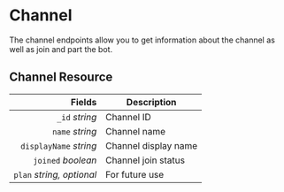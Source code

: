 # Channel

The channel endpoints allow you to get information about the channel as well as join and part the bot.

## Channel Resource

<table>
	<thead>
		<tr>
			<th style="text-align: right">Fields</th>
			<th>Description</th>
		</tr>
	</thead>
	<tbody>
		<tr>
			<td style="text-align: right"><code>_id</code> <em>string</em></td>
			<td>Channel ID</td>
		</tr>
		<tr>
			<td style="text-align: right"><code>name</code> <em>string</em></td>
			<td>Channel name</td>
		</tr>
		<tr>
			<td style="text-align: right"><code>displayName</code> <em>string</em></td>
			<td>Channel display name</td>
		</tr>
		<tr>
			<td style="text-align: right"><code>joined</code> <em>boolean</em></td>
			<td>Channel join status</td>
		</tr>
		<tr>
			<td style="text-align: right"><code>plan</code> <em>string, optional</em></td>
			<td>For future use</td>
		</tr>
	</tbody>
</table>